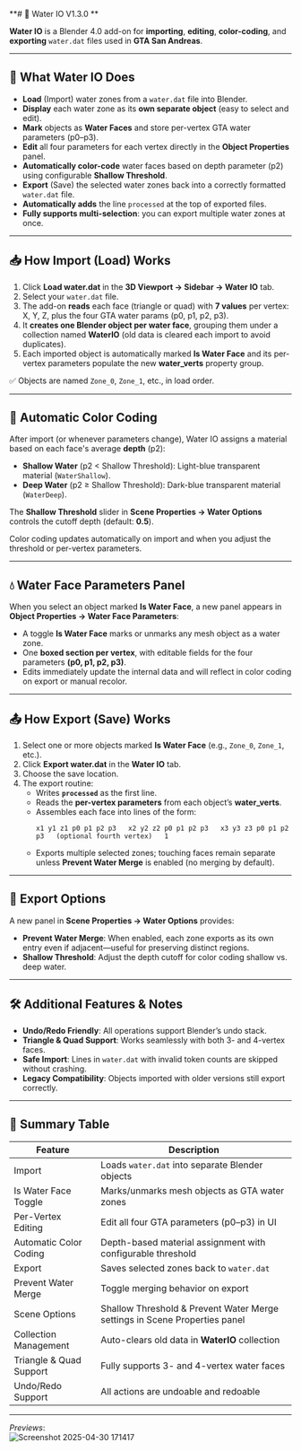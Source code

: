 **# 📄 Water IO V1.3.0 **  

**Water IO** is a Blender 4.0 add-on for **importing**, **editing**, **color-coding**, and **exporting** `water.dat` files used in **GTA San Andreas**.

---

## 🎯 What Water IO Does

- **Load** (Import) water zones from a `water.dat` file into Blender.  
- **Display** each water zone as its **own separate object** (easy to select and edit).  
- **Mark** objects as **Water Faces** and store per-vertex GTA water parameters (p0–p3).  
- **Edit** all four parameters for each vertex directly in the **Object Properties** panel.  
- **Automatically color-code** water faces based on depth parameter (p2) using configurable **Shallow Threshold**.  
- **Export** (Save) the selected water zones back into a correctly formatted `water.dat` file.  
- **Automatically adds** the line `processed` at the top of exported files.  
- **Fully supports multi-selection**: you can export multiple water zones at once.

---

## 📥 How Import (Load) Works

1. Click **Load water.dat** in the **3D Viewport → Sidebar → Water IO** tab.  
2. Select your `water.dat` file.  
3. The add-on **reads** each face (triangle or quad) with **7 values** per vertex: X, Y, Z, plus the four GTA water params (p0, p1, p2, p3).  
4. It **creates one Blender object per water face**, grouping them under a collection named **WaterIO** (old data is cleared each import to avoid duplicates).  
5. Each imported object is automatically marked **Is Water Face** and its per-vertex parameters populate the new **water_verts** property group.  

✅ Objects are named `Zone_0`, `Zone_1`, etc., in load order.  

---

## 🎨 Automatic Color Coding

After import (or whenever parameters change), Water IO assigns a material based on each face's average **depth** (p2):  

- **Shallow Water** (p2 &lt; Shallow Threshold): Light-blue transparent material (`WaterShallow`).  
- **Deep Water** (p2 ≥ Shallow Threshold): Dark-blue transparent material (`WaterDeep`).  

The **Shallow Threshold** slider in **Scene Properties → Water Options** controls the cutoff depth (default: **0.5**).  

Color coding updates automatically on import and when you adjust the threshold or per-vertex parameters.

---

## 💧 Water Face Parameters Panel

When you select an object marked **Is Water Face**, a new panel appears in **Object Properties → Water Face Parameters**:

- A toggle **Is Water Face** marks or unmarks any mesh object as a water zone.  
- One **boxed section per vertex**, with editable fields for the four parameters **(p0, p1, p2, p3)**.  
- Edits immediately update the internal data and will reflect in color coding on export or manual recolor.

---

## 📤 How Export (Save) Works

1. Select one or more objects marked **Is Water Face** (e.g., `Zone_0`, `Zone_1`, etc.).  
2. Click **Export water.dat** in the **Water IO** tab.  
3. Choose the save location.  
4. The export routine:  
   - Writes **`processed`** as the first line.  
   - Reads the **per-vertex parameters** from each object’s **water_verts**.  
   - Assembles each face into lines of the form:  
     ```  
     x1 y1 z1 p0 p1 p2 p3   x2 y2 z2 p0 p1 p2 p3   x3 y3 z3 p0 p1 p2 p3   (optional fourth vertex)   1  
     ```  
   - Exports multiple selected zones; touching faces remain separate unless **Prevent Water Merge** is enabled (no merging by default).

---

## 🔧 Export Options

A new panel in **Scene Properties → Water Options** provides:

- **Prevent Water Merge**: When enabled, each zone exports as its own entry even if adjacent—useful for preserving distinct regions.
- **Shallow Threshold**: Adjust the depth cutoff for color coding shallow vs. deep water.

---

## 🛠️ Additional Features & Notes

- **Undo/Redo Friendly**: All operations support Blender’s undo stack.  
- **Triangle & Quad Support**: Works seamlessly with both 3- and 4-vertex faces.  
- **Safe Import**: Lines in `water.dat` with invalid token counts are skipped without crashing.  
- **Legacy Compatibility**: Objects imported with older versions still export correctly.  

---

## 📝 Summary Table

| Feature                   | Description                                                                |
|---------------------------|----------------------------------------------------------------------------|
| Import                    | Loads `water.dat` into separate Blender objects                            |
| Is Water Face Toggle      | Marks/unmarks mesh objects as GTA water zones                              |
| Per-Vertex Editing        | Edit all four GTA parameters (p0–p3) in UI                                 |
| Automatic Color Coding    | Depth-based material assignment with configurable threshold                |
| Export                    | Saves selected zones back to `water.dat`                                   |
| Prevent Water Merge       | Toggle merging behavior on export                                          |
| Scene Options             | Shallow Threshold & Prevent Water Merge settings in Scene Properties panel |
| Collection Management     | Auto-clears old data in **WaterIO** collection                             |
| Triangle & Quad Support   | Fully supports 3- and 4-vertex water faces                                 |
| Undo/Redo Support         | All actions are undoable and redoable                                       |

---

_Previews_:  
![Screenshot 2025-04-30 171417](https://github.com/user-attachments/assets/ba0509f7-af82-4f3b-bf83-b387152bd999)
